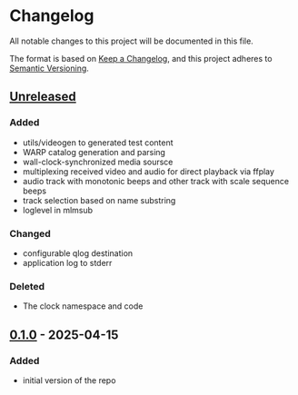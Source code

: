 # Changelog

All notable changes to this project will be documented in this file.

The format is based on [Keep a Changelog](https://keepachangelog.com/en/1.0.0/),
and this project adheres to [Semantic Versioning](https://semver.org/spec/v2.0.0.html).

## [Unreleased]

### Added

- utils/videogen to generated test content
- WARP catalog generation and parsing
- wall-clock-synchronized media soursce
- multiplexing received video and audio for direct playback via ffplay
- audio track with monotonic beeps and other track with scale sequence beeps
- track selection based on name substring
- loglevel in mlmsub

### Changed

- configurable qlog destination
- application log to stderr

### Deleted

- The clock namespace and code


## [0.1.0] - 2025-04-15

### Added

- initial version of the repo

[Unreleased]: https://github.com/Eyevinn/mp2ts-tools/releases/tag/v0.1.0...HEAD
[0.1.0]: https://github.com/Eyevinn/mp2ts-tools/releases/tag/v0.1.0
